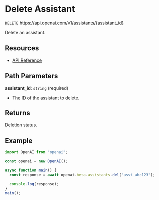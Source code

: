 # Delete Assistant

`DELETE` https://api.openai.com/v1/assistants/{assistant_id}

Delete an assistant.

## Resources

- [API Reference](https://platform.openai.com/docs/api-reference/assistants/deleteAssistant)

## Path Parameters

**assistant_id**: `string` (required)

- The ID of the assistant to delete.

## Returns

Deletion status.

## Example

```js
import OpenAI from "openai";

const openai = new OpenAI();

async function main() {
  const response = await openai.beta.assistants.del("asst_abc123");

  console.log(response);
}
main();
```

